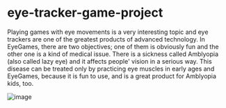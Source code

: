 # eye-tracker-game-project #

Playing games with eye movements is a very interesting topic and eye trackers are one of the greatest products of advanced technology. In EyeGames, there are two objectives; one of them is obviously fun and the other one is a kind of medical issue. There is a sickness called Amblyopia (also called lazy eye) and it affects people' vision in a serious way. This disease can be treated only by practicing eye muscles in early ages and EyeGames, because it is fun to use, and is a great product for Amblyopia kids, too.





![image](https://user-images.githubusercontent.com/48862948/104088759-19f66d00-527a-11eb-906e-19341ea0847e.png)
